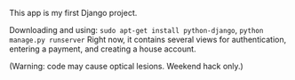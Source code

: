 This app is my first Django project. 

Downloading and using: `sudo apt-get install python-django`, `python manage.py runserver`
Right now, it contains several views for authentication, entering a payment, and creating a house account.

(Warning: code may cause optical lesions. Weekend hack only.)
